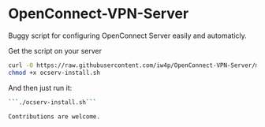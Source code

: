 # OpenConnect-VPN-Server
Buggy script for configuring OpenConnect Server easily and automaticly.

Get the script on your server
```bash
curl -O https://raw.githubusercontent.com/iw4p/OpenConnect-VPN-Server/master/ocserv-install.sh
chmod +x ocserv-install.sh
```

And then just run it:
```sh
```./ocserv-install.sh``` 

Contributions are welcome.

